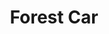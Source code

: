 ---
title: "Forest Car"
url: /ciudad-autonoma-de-buenos-aires/forest-car-avenida-forest/
shop: coche
---